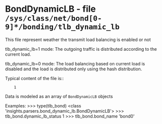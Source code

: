 BondDynamicLB - file ``/sys/class/net/bond[0-9]*/bonding/tlb_dynamic_lb``
=========================================================================

This file represent weather the transmit load balancing is enabled or not

tlb_dynamic_lb=1 mode:
    The outgoing traffic is distributed according to the current load.

tlb_dynamic_lb=0 mode:
    The load balancing based on current load is disabled and the load
    is distributed only using the hash distribution.

Typical content of the file is::

        1

Data is modeled as an array of ``BondDynamicLB`` objects

Examples:
    >>> type(tlb_bond)
    <class 'insights.parsers.bond_dynamic_lb.BondDynamicLB'>
    >>> tlb_bond.dynamic_lb_status
    1
    >>> tlb_bond.bond_name
    'bond0'